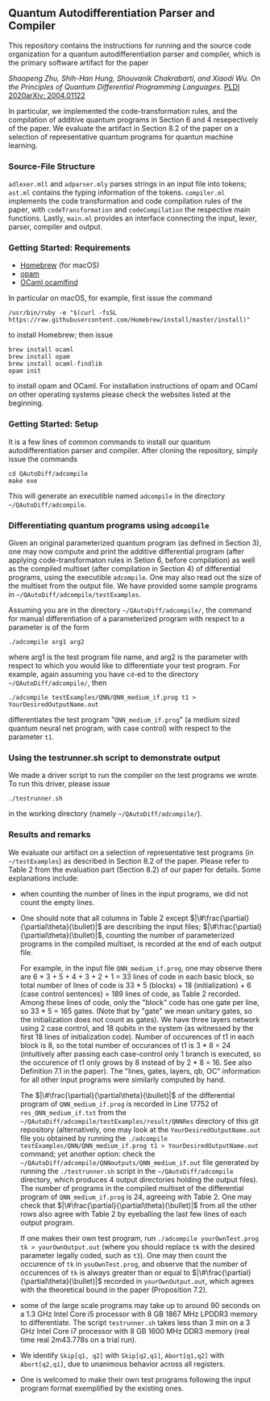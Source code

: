 ## Quantum Autodifferentiation Parser and Compiler

This repository contains the instructions for running and the source code organization for a quantum autodifferentiation parser and compiler, which is the primary software artifact for the paper
  
*Shaopeng Zhu, Shih-Han Hung, Shouvanik Chakrabarti, and Xiaodi Wu.  On the Principles of Quantum Differential Programming Languages.* [PLDI 2020](https://pldi20.sigplan.org/details/pldi-2020-papers/51/On-the-Principles-of-Differential-Quantum-Programming-Languages)[arXiv: 2004.01122](https://arxiv.org/abs/2004.01122) 


  
In particular, we implemented the code-transformation rules, and the compilation of additive quantum programs in Section 6 and 4 resepectively of the paper. We evaluate the artifact in Section 8.2 of the paper on a selection of representative quantum programs for quantun machine learning. 

### Source-File Structure

`adlexer.mll` and `adparser.mly` parses strings in an input file into tokens; `ast.ml` contains the typing information of the tokens. `compiler.ml` implements the code transformation and code compilation rules of the paper, with `codeTransformation` and `codeCompilation` the respective main functions. Lastly, `main.ml` provides an interface connecting the input, lexer, parser, compiler and output.

### Getting Started: Requirements

* [Homebrew](https://brew.sh/) (for macOS)
* [opam](https://opam.ocaml.org/)
* [OCaml,ocamlfind](https://ocaml.org/)

In particular on macOS, for example, first issue the command

```
/usr/bin/ruby -e "$(curl -fsSL https://raw.githubusercontent.com/Homebrew/install/master/install)"
```

to install Homebrew; then issue 

```
brew install ocaml
brew install opam
brew install ocaml-findlib
opam init
```

to install opam and OCaml. For installation instructions of opam and OCaml on other operating systems please check the websites listed at the beginning. 


### Getting Started: Setup

It is a few lines of common commands to install our quantum autodifferentiation parser and compiler. After cloning the repository, simply issue the commands 

```
cd QAutoDiff/adcompile
make exe
```

This will generate an executible named `adcompile` in the directory `~/QAutoDiff/adcompile`. 

### Differentiating quantum programs using `adcompile`

Given an original parameterized quantum program (as defined in Section 3), one may now compute and print the additive differential program (after applying code-transformaton rules in Setion 6, before compilation) as well as the compiled multiset (after compilation in Section 4) of differential programs, using the executible `adcompile`. One may also read out the size of the multiset from the output file. We have provided some sample programs in `~/QAutoDiff/adcompile/testExamples`. 

Assuming you are in the directory `~/QAutoDiff/adcompile/`, the command for manual differentiation of a parameterized program with respect to a parameter is of the form

```
./adcompile arg1 arg2
```

where arg1 is the test program file name, and arg2 is the parameter with respect to which you would like to differentiate your test program. For example, again assuming you have `cd`-ed to the directory `~/QAutoDiff/adcompile/`, then 

```
./adcompile testExamples/QNN/QNN_medium_if.prog t1 > YourDesiredOutputName.out
```

differentiates the test program "`QNN_medium_if.prog`" (a medium sized quantum neural net program, with case control) with respect to the parameter `t1`.

### Using the testrunner.sh script to demonstrate output

We made a driver script to run the compiler on the test programs we wrote. To run this driver, please issue

```
./testrunner.sh
```

in the working directory (namely `~/QAutoDiff/adcompile/`).


### Results and remarks

We evaluate our artifact on a selection of representative test programs (in `~/testExamples`) as described in Section 8.2 of the paper.  Please refer to Table 2 from the evaluation part (Section 8.2) of our paper for details. Some explanations include: 

* when counting the number of lines in the input programs, we did not count the empty lines.
* One should note that all columns in Table 2 except $|\#\frac{\partial}{\partial\theta}(\bullet)|$ are describing the input files; $|\#\frac{\partial}{\partial\theta}(\bullet)|$, counting the number of parameterized programs in the compiled multiset, is recorded at the end of each output file.

  For example, in the input file `QNN_medium_if.prog`, one may observe there are 6 * 3 + 5 + 4 + 3 + 2 + 1 = 33 lines of code in each basic block, so total number of lines of code is 33 * 5 (blocks) + 18 (initialization) + 6 (case control sentences) = 189 lines of code, as Table 2 recorded. Among these lines of code, only the "block" code has one gate per line, so 33 * 5 = 165 gates. (Note that by "gate" we mean unitary gates, so the initialization does not count as gates). We have three layers network using 2 case control, and 18 qubits in the system (as witnessed by the first 18 lines of initialization code). Number of occurences of t1 in each block is 8, so the total number of occurances of t1 is 3 * 8 = 24 (intuitively after passing each case-control only 1 branch is executed, so the occurence of t1 only grows by 8 instead of by 2 * 8 = 16. See also Definition 7.1 in the paper). The "lines, gates, layers, qb, OC" information for all other input programs were similarly computed by hand.
  
  The $|\#\frac{\partial}{\partial\theta}(\bullet)|$ of the differential program of `QNN_medium_if.prog` is recorded in Line 17752 of `res_QNN_medium_if.txt` from the `~/QAutoDiff/adcompile/testExamples/result/QNNRes` directory of this git repository (alternatively, one may look at the `YourDesiredOutputName.out` file you obtained by running the `./adcompile testExamples/QNN/QNN_medium_if.prog t1 > YourDesiredOutputName.out` command; yet another option: check the `~/QAutoDiff/adcompile/QNNoutputs/QNN_medium_if.out` file generated by running the `./testrunner.sh` script in the `~/QAutoDiff/adcompile` directory, which produces 4 output directories holding the output files). The number of programs in the compiled multiset of the differential program of `QNN_medium_if.prog` is 24, agreeing with Table 2. One may check that $|\#\frac{\partial}{\partial\theta}(\bullet)|$ from all the other rows also agree with Table 2 by eyeballing the last few lines of each output program.
  
  If one makes their own test program, run `./adcompile yourOwnTest.prog tk > yourOwnOutput.out` (where you should replace `tk` with the desired parameter legally coded, such as `t3`). One may then count the occurence of `tk` in `youOwnTest.prog`, and observe that the number of occurences of `tk` is always greater than or equal to $|\#\frac{\partial}{\partial\theta}(\bullet)|$ recorded in `yourOwnOutput.out`, which agrees with the theoretical bound in the paper (Proposition 7.2).

* some of the large scale programs may take up to around 90 seconds on a 1.3 GHz Intel Core i5 processor with 8 GB 1867 MHz LPDDR3 memory to differentiate. The script `testrunner.sh` takes less than 3 min on a 3 GHz Intel Core i7 processor with 8 GB 1600 MHz DDR3 memory (real time real	2m43.778s on a trial run).
* We identify `Skip[q1, q2]` with `Skip[q2,q1]`, `Abort[q1,q2]` with `Abort[q2,q1]`, due to unanimous behavior across all registers.
* One is welcomed to make their own test programs following the input program format exemplified by the existing ones.

